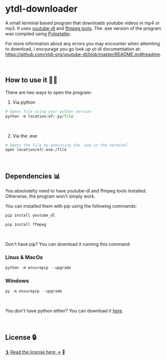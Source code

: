 # ytdl-downloader
A small terminal based program that downloads youtube videos in mp4 or mp3. It uses <a href="https://youtube-dl.org/" target="_blank">youtube-dl</a> and <a href="https://ffmpeg.org/" target="_blank">ffmpeg tools</a>. The .exe version of the program was compiled using <a href="https://pyinstaller.org/en/stable/" target="_blank">PyInstaller</a>.

For more information about any errors you may encounter when attemting to download, I encourage you go look up yt-dl documentation at: https://github.com/ytdl-org/youtube-dl/blob/master/README.md#readme.

<br>

## How to use it 🤷‍♂️
There are two ways to open the program:

1) Via python

```python
# Opens file using your python version
python -m location/of/.py/file
```
<br>

2) Via the .exe

```bash
# Opens the file by executing the .exe in the terminal
open location/of/.exe./file
```

<br>



## Dependencies 📊
You absolutelty need to have youtube-dl and ffmpeg tools installed. Otherwise, the program won't simply work.

You can installed them with pip using the following commands:

```python
pip install youtube_dl
```
```python
pip install ffmpeg
```
<br>

Don't have pip? You can download it running this command:
<br>
<h3>Linux & MacOs</h3>

```python
python -m ensurepip --upgrade
```

<h3>Windows</h3>

```python
py -m ensurepip --upgrade
```
<br>

You don't have python either? You can download it <a href="https://www.python.org/downloads/" target="_blank">here</a>.

<br>

## License 🔒

[❯ Read the license here →](LICENSE.md) 📄
